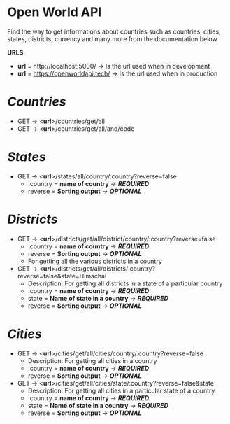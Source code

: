 # **Open World API**
Find the way to get informations about countries such as countries, cities, states, districts, currency and many more from the documentation below

**URLS**
- **url** = http://localhost:5000/ -> Is the url used when in development
- **url** = https://openworldapi.tech/ -> Is the url used when in production
  

# *Countries*
- GET -> <**url**>/countries/get/all
- GET -> <**url**>/countries/get/all/and/code

# *States*
- GET -> <**url**>/states/all/country/:country?reverse=false
  - :country = **name of country** -> ***REQUIRED***
  - reverse = **Sorting output** -> ***OPTIONAL***

# *Districts*
- GET -> <**url**>/districts/get/all/district/country/:country?reverse=false
  - :country = **name of country** -> ***REQUIRED***
  - reverse = **Sorting output** -> ***OPTIONAL***
  - For getting all the various districts in a country
- GET -> <**url**>/districts/get/all/districts/:country?reverse=false&state=Himachal
  - Description: For getting all districts in a state of a particular country
  - :country = **name of country** -> ***REQUIRED***
  - state = **Name of state in a country** -> ***REQUIRED***
  - reverse = **Sorting output** -> ***OPTIONAL***
  
# *Cities*
- GET -> <**url**>/cities/get/all/cities/country/:country?reverse=false
  - Description: For getting all cities in a country
  - :country = **name of country** -> ***REQUIRED***
  - reverse = **Sorting output** -> ***OPTIONAL***
- GET -> <**url**>/cities/get/all/cities/state/:country?reverse=false&state
  - Description: For getting all cities in a particular state of a country
  - :country = **name of country** -> ***REQUIRED***
  - state = **Name of state in a country** -> ***REQUIRED***
  - reverse = **Sorting output** -> ***OPTIONAL***